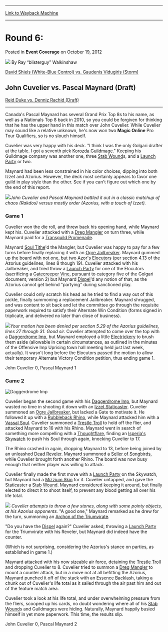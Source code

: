 
---
[Link to Wayback Machine](https://web.archive.org/web/20171030063226/https://magic.wizards.com/en/articles/archive/event-coverage/round-6-motion-denied-2012-10-19)

[_metadata_:author]:- "Ray “blisterguy” Walkinshaw"
[_metadata_:description]:- "David Shiels (White-Blue Control) vs. Gaudenis Vidugiris (Storm) John Cuvelier vs. Pascal Maynard (Draft) Reid Duke vs. Denniz Rachid (Draft)"
[_metadata_:generator]:- "Drupal 7 (http://drupal.org)"
[_metadata_:node]:- "509811"
[_metadata_:publish_date]:- "2012-10-19"
[_metadata_:source]:- "div-main-content"
[_metadata_:title]:- "Round 6: Motion Denied"
[_metadata_:wayback_capture_timestamp]:- "2017-10-30 06:32:26"
[_metadata_:wayback_raw_url]:- "https://web.archive.org/web/20171030063226id_/https://magic.wizards.com/en/articles/archive/event-coverage/round-6-motion-denied-2012-10-19"
[_metadata_:wayback_url]:- "https://magic.wizards.com/en/articles/archive/event-coverage/round-6-motion-denied-2012-10-19"
---


Round 6:
========



 Posted in **Event Coverage**
 on October 19, 2012 






![](https://web.archive.org/web/20170727014735im_/http://magic.wizards.com/sites/mtg/files/styles/auth_small/public/images/person/Walkinshaw-Profile.jpg?itok=d6FJTN90)
By Ray “blisterguy” Walkinshaw












[David Shiels (White-Blue Control) vs. Gaudenis Vidugiris (Storm)](http://archive.wizards.com/Magic/Magazine/Article.aspx?x=mtg/daily/eventcoverage/ptrtr12/fm5)


John Cuvelier vs. Pascal Maynard (Draft)
----------------------------------------


[Reid Duke vs. Denniz Rachid (Draft)](http://archive.wizards.com/Magic/Magazine/Article.aspx?x=mtg/daily/eventcoverage/ptrtr12/fm7)




---

Canada's Pascal Maynard has several Grand Prix Top 8s to his name, as well as a Nationals Top 8 back in 2010, so you could be forgiven for thinking that he has the upper hand in this match over John Cuvelier. While Cuvelier may sound like a relative unknown, he's now won two **Magic Online** Pro Tour Qualifiers, so is no slouch himself.


Cuvelier was very happy with his deck. "I think I was the only Golgari drafter at the table. I got a seventh pick [Korozda Guildmage](http://gatherer.wizards.com/Pages/Card/Details.aspx?name=Korozda+Guildmage)." Keeping his Guildmage company was another one, three [Stab Wound](http://gatherer.wizards.com/Pages/Card/Details.aspx?name=Stab+Wound)s, and a [Launch Party](http://gatherer.wizards.com/Pages/Card/Details.aspx?name=Launch+Party) or two.


Maynard had been less constrained in his color choices, dipping into both Izzet and Azorius. However, the deck most certainly appears to favor one guild in play style than the other. See if you can't figure out which one by the end of this report.


![](https://media.magic.wizards.com/image_legacy_migration/mtg/images/daily/events/ptrtr12/r6_cuvelier_maynard.jpg)*John Cuvelier and Pascal Maynard battled it out in a classic matchup of chaos (Rakdos) versus mostly order (Azorius, with a touch of Izzet).* 
### Game 1


Cuvelier won the die roll, and threw back his opening hand, while Maynard kept his. Cuvelier attacked with a [Dreg Mangler](http://gatherer.wizards.com/Pages/Card/Details.aspx?name=Dreg+Mangler) on turn three, while Maynard paid for a [Transguild Promenade](http://gatherer.wizards.com/Pages/Card/Details.aspx?name=Transguild+Promenade).


Maynard [Soul Tithe](http://gatherer.wizards.com/Pages/Card/Details.aspx?name=Soul+Tithe)'d the Mangler, but Cuvelier was happy to pay for a few turns before finally replacing it with an [Ogre Jailbreaker](http://gatherer.wizards.com/Pages/Card/Details.aspx?name=Ogre+Jailbreaker). Maynard gummed up the board with not one, but two [Azor's Elocutors](http://gatherer.wizards.com/Pages/Card/Details.aspx?name=Azor%27s+Elocutors) (per section 4.13 of the Azorius guidelines, lines 8 though 19). Cuvelier attacked with his Jailbreaker, and tried throw a [Launch Party](http://gatherer.wizards.com/Pages/Card/Details.aspx?name=Launch+Party) for one of the Elocutors (sacrificing a [Gatecreeper Vine](http://gatherer.wizards.com/Pages/Card/Details.aspx?name=Gatecreeper+Vine), pursuant to category five of the Golgari document, version 2) but Maynard [Dispel](http://gatherer.wizards.com/Pages/Card/Details.aspx?name=Dispel)'d any notion of that, as the Azorius cannot get behind "partying" during sanctioned play.


Cuvelier could only scratch his head as he tried to find a way out of this pickle, finally summoning a replacement Jailbreaker. Maynard shrugged, and was content to sit back and let the committee go through the requisite paperwork required to satisfy their Alternate Win Condition (forms signed in triplicate, and delivered no later than close of business).


![](https://media.magic.wizards.com/image_legacy_migration/mtg/images/daily/events/ptrtr12/r6_maynard.jpg)*Your motion has been denied per section 5.29 of the Azorius guidelines, lines 27 through 31. Good sir.* 
Cuvelier attempted to come over the top with a [Daggerdrome Imp](http://gatherer.wizards.com/Pages/Card/Details.aspx?name=Daggerdrome+Imp), but Maynard employed a little [Electrickery](http://gatherer.wizards.com/Pages/Card/Details.aspx?name=Electrickery) to brush them aside (allowable in certain circumstances, as outlined in the minutes of the Offensive Imp Uprising town hall meeting held just last week, actually). It wasn't long before the Elocutors passed the motion to allow their temporary Alternate Victory Condition petition, thus ending game 1.


John Cuvelier 0, Pascal Maynard 1


### Game 2



![Daggerdrome Imp](http://gatherer.wizards.com/Handlers/Image.ashx?type=card&name=Daggerdrome+Imp)

Cuvelier began the second game with his [Daggerdrome Imp](http://gatherer.wizards.com/Pages/Card/Details.aspx?name=Daggerdrome+Imp), but Maynard wasted no time in shooting it down with an [Izzet Staticaster](http://gatherer.wizards.com/Pages/Card/Details.aspx?name=Izzet+Staticaster). Cuvelier summoned an [Ogre Jailbreaker](http://gatherer.wizards.com/Pages/Card/Details.aspx?name=Ogre+Jailbreaker), but lacked a Gate to motivate it. He followed it up with a [Rubbleback Rhino](http://gatherer.wizards.com/Pages/Card/Details.aspx?name=Rubbleback+Rhino), while Maynard attacked him with a [Vassal Soul](http://gatherer.wizards.com/Pages/Card/Details.aspx?name=Vassal+Soul). Cuvelier summoned a [Trestle Troll](http://gatherer.wizards.com/Pages/Card/Details.aspx?name=Trestle+Troll) to hold off the flier, and attacked Maynard to 16 with his Rhino. Maynard went in search of something more compelling with a [Thoughtflare](http://gatherer.wizards.com/Pages/Card/Details.aspx?name=Thoughtflare), finding an [Isperia's Skywatch](http://gatherer.wizards.com/Pages/Card/Details.aspx?name=Isperia%27s+Skywatch) to push his Soul through again, knocking Cuvelier to 17.


The Rhino crashed in again, dropping Maynard to 13, before being joined by an unleashed [Dead Reveler](http://gatherer.wizards.com/Pages/Card/Details.aspx?name=Dead+Reveler). Maynard summoned a [Seller of Songbirds](http://gatherer.wizards.com/Pages/Card/Details.aspx?name=Seller+of+Songbirds), while Cuvelier brought forth another Rhino. The board was now busy enough that neither player was willing to attack.


Cuvelier finally made the first move with a [Launch Party](http://gatherer.wizards.com/Pages/Card/Details.aspx?name=Launch+Party) on the Skywatch, but Maynard had a [Mizzium Skin](http://gatherer.wizards.com/Pages/Card/Details.aspx?name=Mizzium+Skin) for it. Cuvelier untapped, and gave the Staticaster a [Stab Wound](http://gatherer.wizards.com/Pages/Card/Details.aspx?name=Stab+Wound). Maynard considered keeping it around, but finally elected to direct it to shoot itself, to prevent any blood getting all over his life total.


![](https://media.magic.wizards.com/image_legacy_migration/mtg/images/daily/events/ptrtr12/r6_cuvelier.jpg) *Cuvelier attempts to throw a few stones, along with some pointy objects, at his Azorius opponents.* 
"A good one," Maynard remarked as he drew for the turn, summoning an [Archon of the Triumvirate](http://gatherer.wizards.com/Pages/Card/Details.aspx?name=Archon+of+the+Triumvirate).


"Do you have the [Dispel](http://gatherer.wizards.com/Pages/Card/Details.aspx?name=Dispel) again?" Cuvelier asked, throwing a [Launch Party](http://gatherer.wizards.com/Pages/Card/Details.aspx?name=Launch+Party) for the Triumvirate with his Reveler, but Maynard did indeed have the counter.


(Which is not surprising, considering the Azorius's stance on parties, as established in game 1.)


Maynard attacked with his now sizeable air force, detaining the [Trestle Troll](http://gatherer.wizards.com/Pages/Card/Details.aspx?name=Trestle+Troll) and dropping Cuvelier to 8. Cuvelier tried to summon a [Dreg Mangler](http://gatherer.wizards.com/Pages/Card/Details.aspx?name=Dreg+Mangler) to mount a counter attack, but in a move not at all befitting the Azorius, Maynard punched it off of the stack with an [Essence Backlash](http://gatherer.wizards.com/Pages/Card/Details.aspx?name=Essence+Backlash), taking a chunk out of Cuvelier's life total as it sailed through the air past him and out of the feature match area.


Cuvelier took a look at his life total, and under overwhelming pressure from the fliers, scooped up his cards, no doubt wondering where all of his [Stab Wound](http://gatherer.wizards.com/Pages/Card/Details.aspx?name=Stab+Wound)s and Guildmages were hiding. Naturally, Maynard happily busied himself in yet more paperwork. This time, the results slip.


John Cuvelier 0, Pascal Maynard 2








